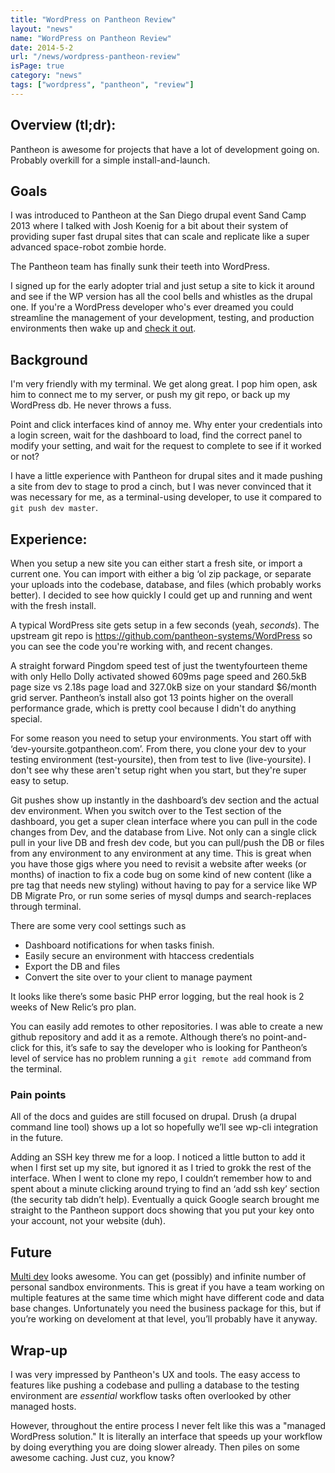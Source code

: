 ```yaml
---
title: "WordPress on Pantheon Review"
layout: "news"
name: "WordPress on Pantheon Review"
date: 2014-5-2
url: "/news/wordpress-pantheon-review"
isPage: true
category: "news"
tags: ["wordpress", "pantheon", "review"]
---
```


## Overview (tl;dr): 

Pantheon is awesome for projects that have a lot of development going on. Probably overkill for a simple install-and-launch.

## Goals

I was introduced to Pantheon at the San Diego drupal event Sand Camp 2013 where I talked with Josh Koenig for a bit about their system of providing super fast drupal sites that can scale and replicate like a super advanced space-robot zombie horde. 

The Pantheon team has finally sunk their teeth into WordPress.

I signed up for the early adopter trial and just setup a site to kick it around and see if the WP version has all the cool bells and whistles as the drupal one. If you're a WordPress developer who's ever dreamed you could streamline the management of your development, testing, and production environments then wake up and [check it out](https://dashboard.getpantheon.com/register). 

## Background

I'm very friendly with my terminal. We get along great. I pop him open, ask him to connect me to my server, or push my git repo, or back up my WordPress db. He never throws a fuss.

Point and click interfaces kind of annoy me. Why enter your credentials into a login screen, wait for the dashboard to load, find the correct panel to modify your setting, and wait for the request to complete to see if it worked or not?

I have a little experience with Pantheon for drupal sites and it made pushing a site from dev to stage to prod a cinch, but I was never convinced that it was necessary for me, as a terminal-using developer, to use it compared to `git push dev master`.

## Experience:

When you setup a new site you can either start a fresh site, or import a current one. You can import with either a big ‘ol zip package, or separate your uploads into the codebase, database, and files (which probably works better). I decided to see how quickly I could get up and running and went with the fresh install. 

A typical WordPress site gets setup in a few seconds (yeah, *seconds*). The upstream git repo is https://github.com/pantheon-systems/WordPress so you can see the code you're working with, and recent changes.

A straight forward Pingdom speed test of just the twentyfourteen theme with only Hello Dolly activated showed 609ms page speed and 260.5kB page size vs 2.18s page load and 327.0kB size on your standard $6/month grid server. Pantheon’s install also got 13 points higher on the overall performance grade, which is pretty cool because I didn't do anything special.

For some reason you need to setup your environments. You start off with ‘dev-yoursite.gotpantheon.com’. From there, you clone your dev to your testing environment (test-yoursite), then from test to live (live-yoursite). I don't see why these aren't setup right when you start, but they're super easy to setup.

Git pushes show up instantly in the dashboard’s dev section and the actual dev environment. When you switch over to the Test section of the dashboard, you get a super clean interface where you can pull in the code changes from Dev, and the database from Live. Not only can a single click pull in your live DB and fresh dev code, but you can pull/push the DB or files from any environment to any environment at any time. This is great when you have those gigs where you need to revisit a website after weeks (or months) of inaction to fix a code bug on some kind of new content (like a pre tag that needs new styling) without having to pay for a service like WP DB Migrate Pro, or run some series of mysql dumps and search-replaces through terminal.

There are some very cool settings such as 

- Dashboard notifications for when tasks finish.
- Easily secure an environment with htaccess credentials
- Export the DB and files
- Convert the site over to your client to manage payment

It looks like there’s some basic PHP error logging, but the real hook is 2 weeks of New Relic’s pro plan.

You can easily add remotes to other repositories. I was able to create a new github repository and add it as a remote. Although there’s no point-and-click for this, it’s safe to say the developer who is looking for Pantheon’s level of service has no problem running a `git remote add` command from the terminal.

### Pain points

All of the docs and guides are still focused on drupal. Drush (a drupal command line tool) shows up a lot so hopefully we’ll see wp-cli integration in the future.

Adding an SSH key threw me for a loop. I noticed a little button to add it when I first set up my site, but ignored it as I tried to grokk the rest of the interface. When I went to clone my repo, I couldn’t remember how to and spent about a minute clicking around trying to find an ‘add ssh key’ section (the security tab didn’t help). Eventually a quick Google search brought me straight to the Pantheon support docs showing that you put your key onto your account, not your website (duh).

## Future 

[Multi dev](https://www.getpantheon.com/multidev) looks awesome. You can get (possibly) and infinite number of personal sandbox environments. This is great if you have a team working on multiple features at the same time which might have different code and data base changes. Unfortunately you need the business package for this, but if you’re working on develoment at that level, you’ll probably have it anyway.

## Wrap-up

I was very impressed by Pantheon's UX and tools. The easy access to features like pushing a codebase and pulling a database to the testing environment are *essential* workflow tasks often overlooked by other managed hosts. 

However, throughout the entire process I never felt like this was a "managed WordPress solution." It is literally an interface that speeds up your workflow by doing everything you are doing slower already. Then piles on some awesome caching. Just cuz, you know?